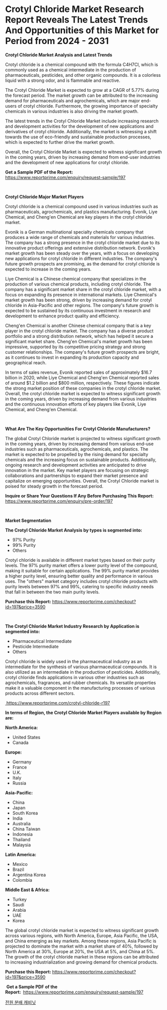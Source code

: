 <p><h1>Crotyl Chloride Market Research Report Reveals The Latest Trends And Opportunities of this Market for Period from 2024 - 2031</h1></p><p><strong>Crotyl Chloride Market Analysis and Latest Trends</strong></p>
<p><p>Crotyl chloride is a chemical compound with the formula C4H7Cl, which is commonly used as a chemical intermediate in the production of pharmaceuticals, pesticides, and other organic compounds. It is a colorless liquid with a strong odor, and is flammable and reactive.</p><p>The Crotyl Chloride Market is expected to grow at a CAGR of 5.77% during the forecast period. The market growth can be attributed to the increasing demand for pharmaceuticals and agrochemicals, which are major end-users of crotyl chloride. Furthermore, the growing importance of specialty chemicals in various industries is also driving the market growth.</p><p>The latest trends in the Crotyl Chloride Market include increasing research and development activities for the development of new applications and derivatives of crotyl chloride. Additionally, the market is witnessing a shift towards the use of eco-friendly and sustainable production processes, which is expected to further drive the market growth.</p><p>Overall, the Crotyl Chloride Market is expected to witness significant growth in the coming years, driven by increasing demand from end-user industries and the development of new applications for crotyl chloride.</p></p>
<p><strong>Get a Sample PDF of the Report:&nbsp;</strong> <a href="https://www.reportprime.com/enquiry/request-sample/197">https://www.reportprime.com/enquiry/request-sample/197</a></p>
<p>&nbsp;</p>
<p><strong>Crotyl Chloride Major Market Players</strong></p>
<p><p>Crotyl chloride is a chemical compound used in various industries such as pharmaceuticals, agrochemicals, and plastics manufacturing. Evonik, Liye Chemical, and Cheng'en Chemical are key players in the crotyl chloride market.</p><p>Evonik is a German multinational specialty chemicals company that produces a wide range of chemicals and materials for various industries. The company has a strong presence in the crotyl chloride market due to its innovative product offerings and extensive distribution network. Evonik's market growth has been steady over the years, with a focus on developing new applications for crotyl chloride in different industries. The company's future growth prospects are promising, as the demand for crotyl chloride is expected to increase in the coming years.</p><p>Liye Chemical is a Chinese chemical company that specializes in the production of various chemical products, including crotyl chloride. The company has a significant market share in the crotyl chloride market, with a focus on expanding its presence in international markets. Liye Chemical's market growth has been strong, driven by increasing demand for crotyl chloride in Asia-Pacific and other regions. The company's future growth is expected to be sustained by its continuous investment in research and development to enhance product quality and efficiency.</p><p>Cheng'en Chemical is another Chinese chemical company that is a key player in the crotyl chloride market. The company has a diverse product portfolio and a strong distribution network, which has helped it secure a significant market share. Cheng'en Chemical's market growth has been impressive, supported by its competitive pricing strategy and strong customer relationships. The company's future growth prospects are bright, as it continues to invest in expanding its production capacity and geographical reach.</p><p>In terms of sales revenue, Evonik reported sales of approximately $16.7 billion in 2020, while Liye Chemical and Cheng'en Chemical reported sales of around $1.2 billion and $800 million, respectively. These figures indicate the strong market position of these companies in the crotyl chloride market. Overall, the crotyl chloride market is expected to witness significant growth in the coming years, driven by increasing demand from various industries and the continuous innovation efforts of key players like Evonik, Liye Chemical, and Cheng'en Chemical.</p></p>
<p>&nbsp;</p>
<p><strong>What Are The Key Opportunities For Crotyl Chloride Manufacturers?</strong></p>
<p><p>The global Crotyl Chloride market is projected to witness significant growth in the coming years, driven by increasing demand from various end-use industries such as pharmaceuticals, agrochemicals, and plastics. The market is expected to be propelled by the rising demand for specialty chemicals and the increasing focus on sustainable products. Additionally, ongoing research and development activities are anticipated to drive innovation in the market. Key market players are focusing on strategic collaborations and partnerships to expand their market presence and capitalize on emerging opportunities. Overall, the Crotyl Chloride market is poised for steady growth in the forecast period.</p></p>
<p><strong>Inquire or Share Your Questions If Any Before Purchasing This Report:</strong> <a href="https://www.reportprime.com/enquiry/pre-order/197">https://www.reportprime.com/enquiry/pre-order/197</a></p>
<p>&nbsp;</p>
<p><strong>Market Segmentation</strong></p>
<p><strong>The Crotyl Chloride Market Analysis by types is segmented into:</strong></p>
<p><ul><li>97% Purity</li><li>99% Purity</li><li>Others</li></ul></p>
<p><p>Crotyl chloride is available in different market types based on their purity levels. The 97% purity market offers a lower purity level of the compound, making it suitable for certain applications. The 99% purity market provides a higher purity level, ensuring better quality and performance in various uses. The "others" market category includes crotyl chloride products with purity levels between 97% and 99%, catering to specific industry needs that fall in between the two main purity levels.</p></p>
<p><strong>Purchase this Report:&nbsp;</strong><a href="https://www.reportprime.com/checkout?id=197&price=3590">https://www.reportprime.com/checkout?id=197&price=3590</a></p>
<p>&nbsp;</p>
<p><strong>The Crotyl Chloride Market Industry Research by Application is segmented into:</strong></p>
<p><ul><li>Pharmaceutical Intermediate</li><li>Pesticide Intermediate</li><li>Others</li></ul></p>
<p><p>Crotyl chloride is widely used in the pharmaceutical industry as an intermediate for the synthesis of various pharmaceutical compounds. It is also utilized as an intermediate in the production of pesticides. Additionally, crotyl chloride finds applications in various other industries such as agrochemicals, fragrances, and rubber chemicals. Its versatile properties make it a valuable component in the manufacturing processes of various products across different sectors.</p></p>
<p><a href="https://www.reportprime.com/crotyl-chloride-r197">&nbsp;https://www.reportprime.com/crotyl-chloride-r197</a></p>
<p><strong>In terms of Region, the Crotyl Chloride Market Players available by Region are:</strong></p>
<p>
    <p> <strong> North America: </strong>
        <ul>
            <li>United States</li>
            <li>Canada</li>
        </ul>
        </p> 
    <p> <strong> Europe: </strong>
        <ul>
            <li>Germany</li>
            <li>France</li>
            <li>U.K.</li>
            <li>Italy</li>
            <li>Russia</li>
        </ul>
        </p> 
    <p> <strong> Asia-Pacific: </strong>
        <ul>
            <li>China</li>
            <li>Japan</li>
            <li>South Korea</li>
            <li>India</li>
            <li>Australia</li>
            <li>China Taiwan</li>
            <li>Indonesia</li>
            <li>Thailand</li>
            <li>Malaysia</li>
        </ul>
        </p> 
    <p> <strong> Latin America: </strong>
        <ul>
            <li>Mexico</li>
            <li>Brazil</li>
            <li>Argentina Korea</li>
            <li>Colombia</li>
        </ul>
        </p> 
    <p> <strong> Middle East & Africa: </strong>
        <ul>
            <li>Turkey</li>
            <li>Saudi</li>
            <li>Arabia</li>
            <li>UAE</li>
            <li>Korea</li>
        </ul>
    </p>
    </p>
<p><p>The global crotyl chloride market is expected to witness significant growth across various regions, with North America, Europe, Asia Pacific, the USA, and China emerging as key markets. Among these regions, Asia Pacific is projected to dominate the market with a market share of 40%, followed by North America at 30%, Europe at 20%, the USA at 5%, and China at 5%. The growth of the crotyl chloride market in these regions can be attributed to increasing industrialization and growing demand for chemical products.</p></p>
<p><strong>Purchase this Report: </strong><a href="https://www.reportprime.com/checkout?id=197&price=3590">https://www.reportprime.com/checkout?id=197&price=3590</a></p>
<p>&nbsp;<strong>Get a Sample PDF of the Report:&nbsp;&nbsp;</strong><a href="https://www.reportprime.com/enquiry/request-sample/197">https://www.reportprime.com/enquiry/request-sample/197</a></p>
<p><strong></strong></p>
<p><p><a href="https://github.com/jntpkh496620/Market-Research-Report-List-2/blob/main/427464167354.md">전원 분배 캐비닛</a></p></p>